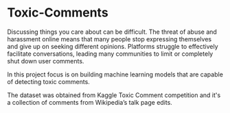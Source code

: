 # Toxic-Comments
Discussing things you care about can be difficult. The threat of abuse and harassment online means that many people stop expressing themselves and give up on seeking different opinions. Platforms struggle to effectively facilitate conversations, leading many communities to limit or completely shut down user comments.

In this project focus is on building machine learning models that are capable of detecting toxic comments. 

The dataset was obtained from Kaggle Toxic Comment competition and it's a collection of comments from Wikipedia’s talk page edits. 
